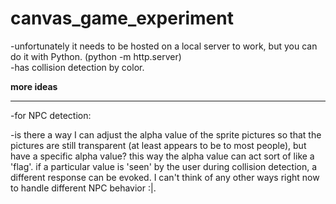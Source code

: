 # canvas_game_experiment    
-unfortunately it needs to be hosted on a local server to work, but you can do it with Python. (python -m http.server)    
-has collision detection by color.   

<b>more ideas</b>   
<hr>
-for NPC detection:  

  -is there a way I can adjust the alpha value of the sprite pictures so that the pictures are still transparent (at least appears to be to most people), but have a specific alpha value? this way the alpha value can act sort of like a 'flag'. if a particular value is 'seen' by the user during collision detection, a different response can be evoked. I can't think of any other ways right now to handle different NPC behavior :|. 
